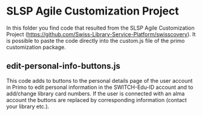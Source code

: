 # SLSP Agile Customization Project
In this folder you find code that resulted from the SLSP Agile Customization Project (https://github.com/Swiss-Library-Service-Platform/swisscovery). It is possible to paste the code directly into the custom.js file of the primo customization package.

## edit-personal-info-buttons.js
This code adds to buttons to the personal details page of the user account in Primo to edit personal information in the SWITCH-Edu-ID account and to add/change library card numbers. If the user is connected with an alma account the buttons are replaced by corresponding information (contact your library etc.).
